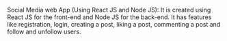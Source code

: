 Social Media web App (Using React JS and Node JS):
    It is created using React JS for the front-end and Node
    JS for the back-end. It has features like registration,
    login, creating a post, liking a post, commenting a post
    and follow and unfollow users.
